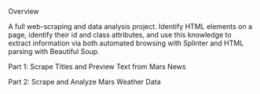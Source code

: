 Overview

A full web-scraping and data analysis project. Identify HTML elements on a page, identify their id and class attributes, and use this knowledge to extract information via both automated browsing with Splinter and HTML parsing with Beautiful Soup. 

Part 1: Scrape Titles and Preview Text from Mars News 

Part 2: Scrape and Analyze Mars Weather Data
